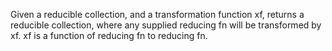   Given a reducible collection, and a transformation function xf,
  returns a reducible collection, where any supplied reducing
  fn will be transformed by xf. xf is a function of reducing fn to
  reducing fn.